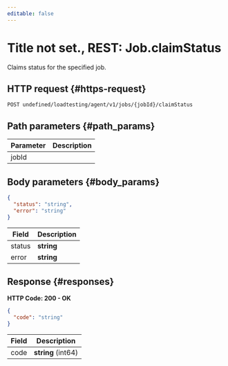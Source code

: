 ```yaml
---
editable: false
---
```


# Title not set., REST: Job.claimStatus
Claims status for the specified job.
 

 
## HTTP request {#https-request}
```
POST undefined/loadtesting/agent/v1/jobs/{jobId}/claimStatus
```
 
## Path parameters {#path_params}
 
Parameter | Description
--- | ---
jobId | 
 
## Body parameters {#body_params}
 
```json 
{
  "status": "string",
  "error": "string"
}
```

 
Field | Description
--- | ---
status | **string**
error | **string**
 
## Response {#responses}
**HTTP Code: 200 - OK**

```json 
{
  "code": "string"
}
```

 
Field | Description
--- | ---
code | **string** (int64)